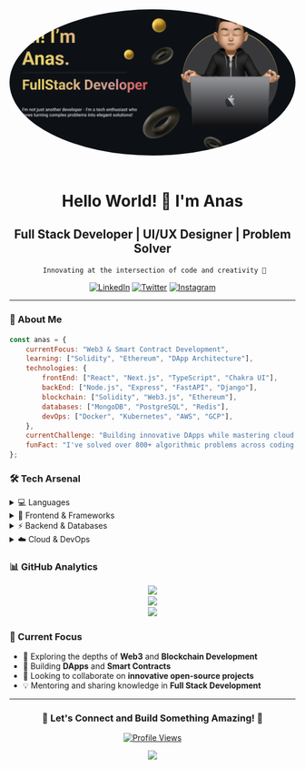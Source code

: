 <div align="center">
  <img 
    src="/header.png" 
    alt="Profile Picture" 
    style="max-width: 100%; 
           width: 600px; 
           height: auto; 
           border-radius: 50%; 
           object-fit: cover; 
           margin-bottom: 20px;"
  />
  
  # Hello World! 👋 I'm Anas
 ## Full Stack Developer | UI/UX Designer | Problem Solver
     Innovating at the intersection of code and creativity 🌟

  [![LinkedIn](https://img.shields.io/badge/LinkedIn-%230077B5.svg?logo=linkedin&logoColor=white)](https://linkedin.com/in/anas-k-71b473296)
  [![Twitter](https://img.shields.io/badge/Twitter-%231DA1F2.svg?logo=Twitter&logoColor=white)](https://twitter.com/Anas_is_me)
  [![Instagram](https://img.shields.io/badge/Instagram-%23E4405F.svg?logo=Instagram&logoColor=white)](https://instagram.com/83anas_is_me)
</div>

---

### 🚀 About Me

```javascript
const anas = {
    currentFocus: "Web3 & Smart Contract Development",
    learning: ["Solidity", "Ethereum", "DApp Architecture"],
    technologies: {
        frontEnd: ["React", "Next.js", "TypeScript", "Chakra UI"],
        backEnd: ["Node.js", "Express", "FastAPI", "Django"],
        blockchain: ["Solidity", "Web3.js", "Ethereum"],
        databases: ["MongoDB", "PostgreSQL", "Redis"],
        devOps: ["Docker", "Kubernetes", "AWS", "GCP"],
    },
    currentChallenge: "Building innovative DApps while mastering cloud architecture",
    funFact: "I've solved over 800+ algorithmic problems across coding platforms! 🧠"
};
```

### 🛠️ Tech Arsenal

<details>
<summary>💻 Languages</summary>
<br>

![JavaScript](https://img.shields.io/badge/javascript-%23323330.svg?style=for-the-badge&logo=javascript&logoColor=%23F7DF1E)
![TypeScript](https://img.shields.io/badge/typescript-%23007ACC.svg?style=for-the-badge&logo=typescript&logoColor=white)
![Python](https://img.shields.io/badge/python-3670A0?style=for-the-badge&logo=python&logoColor=ffdd54)
![Solidity](https://img.shields.io/badge/Solidity-%23363636.svg?style=for-the-badge&logo=solidity&logoColor=white)
![C++](https://img.shields.io/badge/c++-%2300599C.svg?style=for-the-badge&logo=c%2B%2B&logoColor=white)
</details>

<details>
<summary>🌟 Frontend & Frameworks</summary>
<br>

![React](https://img.shields.io/badge/react-%2320232a.svg?style=for-the-badge&logo=react&logoColor=%2361DAFB)
![Next JS](https://img.shields.io/badge/Next-black?style=for-the-badge&logo=next.js&logoColor=white)
![Chakra](https://img.shields.io/badge/chakra-%234ED1C5.svg?style=for-the-badge&logo=chakraui&logoColor=white)
![Three js](https://img.shields.io/badge/threejs-black?style=for-the-badge&logo=three.js&logoColor=white)
</details>

<details>
<summary>⚡ Backend & Databases</summary>
<br>

![NodeJS](https://img.shields.io/badge/node.js-6DA55F?style=for-the-badge&logo=node.js&logoColor=white)
![Express.js](https://img.shields.io/badge/express.js-%23404d59.svg?style=for-the-badge&logo=express&logoColor=%2361DAFB)
![MongoDB](https://img.shields.io/badge/MongoDB-%234ea94b.svg?style=for-the-badge&logo=mongodb&logoColor=white)
![Redis](https://img.shields.io/badge/redis-%23DD0031.svg?style=for-the-badge&logo=redis&logoColor=white)
</details>

<details>
<summary>☁️ Cloud & DevOps</summary>
<br>

![AWS](https://img.shields.io/badge/AWS-%23FF9900.svg?style=for-the-badge&logo=amazon-aws&logoColor=white)
![Docker](https://img.shields.io/badge/docker-%230db7ed.svg?style=for-the-badge&logo=docker&logoColor=white)
![Kubernetes](https://img.shields.io/badge/kubernetes-%23326ce5.svg?style=for-the-badge&logo=kubernetes&logoColor=white)
</details>

### 📊 GitHub Analytics

<div align="center">

![](https://github-readme-stats-sigma-five.vercel.app/api?username=ANAS727189&theme=radical&hide_border=false&include_all_commits=true&count_private=true)<br/>
![](https://github-readme-streak-stats.herokuapp.com/?user=ANAS727189&theme=radical&hide_border=false)<br/>
![](https://github-readme-stats-sigma-five.vercel.app/api/top-langs/?username=ANAS727189&theme=radical&hide_border=false&include_all_commits=true&count_private=true&layout=compact)

</div>

### 🎯 Current Focus

- 🔭 Exploring the depths of **Web3** and **Blockchain Development**
- 🌱 Building **DApps** and **Smart Contracts**
- 👯 Looking to collaborate on **innovative open-source projects**
- 💡 Mentoring and sharing knowledge in **Full Stack Development**

---

<div align="center">
  <h3>💬 Let's Connect and Build Something Amazing! 🚀</h3>
  
  [![Profile Views](https://komarev.com/ghpvc/?username=ANAS727189&label=Visitors&color=0e75b6&style=flat)](https://github.com/ANAS727189)

  <img src="https://raw.githubusercontent.com/Trilokia/Trilokia/379277808c61ef204768a61bbc5d25bc7798ccf1/bottom_header.svg" />
</div>

